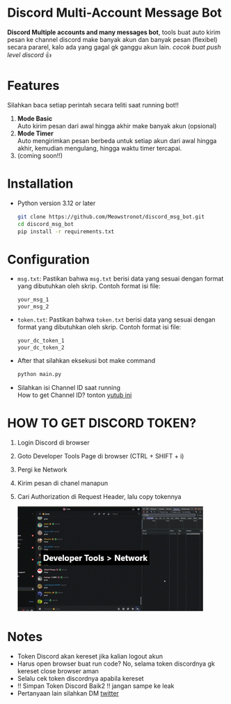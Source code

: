 # Discord Multi-Account Message Bot

**Discord Multiple accounts and many messages bot**, tools buat auto kirim pesan ke channel discord make banyak akun dan banyak pesan (flexibel) secara pararel, kalo ada yang gagal gk ganggu akun lain. *cocok buat push level discord* 👍

# Features
Silahkan baca setiap perintah secara teliti saat running bot!!

1. **Mode Basic** <br>
    Auto kirim pesan dari awal hingga akhir make banyak akun (opsional)
2. **Mode Timer** <br>
    Auto mengirimkan pesan berbeda untuk setiap akun dari awal hingga akhir, kemudian mengulang, hingga waktu timer tercapai.
3.   (coming soon!!)

# Installation
 * Python version 3.12 or later 

     ```bash
    git clone https://github.com/Meowstronot/discord_msg_bot.git
    cd discord_msg_bot
    pip install -r requirements.txt 
    ```
# Configuration
* `msg.txt`: Pastikan bahwa `msg.txt` berisi data yang sesuai dengan format yang dibutuhkan oleh skrip. Contoh format isi file:
     ```
    your_msg_1
    your_msg_2
    ```
* `token.txt`: Pastikan bahwa `token.txt` berisi data yang sesuai dengan format yang dibutuhkan oleh skrip. Contoh format isi file:
     ```
    your_dc_token_1
    your_dc_token_2
    ```
* After that  silahkan eksekusi bot make command
     ```bash
    python main.py
    ```
* Silahkan isi Channel ID saat running <br>
How to get Channel ID? tonton [yutub ini](https://www.youtube.com/watch?v=YjiQ7CajAgg)

# HOW TO GET DISCORD TOKEN?
1. Login Discord di browser
2. Goto Developer Tools Page di browser (CTRL + SHIFT + i)
3. Pergi ke Network
4. Kirim pesan di chanel manapun
5. Cari Authorization di Request Header, lalu copy tokennya


    ![screenshot][def]
# Notes
* Token Discord akan kereset jika kalian logout akun
* Harus open browser buat run code? No, selama token discordnya gk kereset close browser aman
* Selalu cek token discordnya apabila kereset
* !! Simpan Token Discord Baik2 !! jangan sampe ke leak
* Pertanyaan lain silahkan DM [twitter](https://x.com/meowstronot)


[def]: get_token_dc.gif